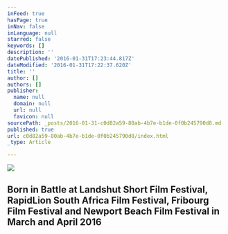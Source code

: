 ```yaml
---
inFeed: true
hasPage: true
inNav: false
inLanguage: null
starred: false
keywords: []
description: ''
datePublished: '2016-01-31T17:23:44.817Z'
dateModified: '2016-01-31T17:22:37.620Z'
title: ''
author: []
authors: []
publisher:
  name: null
  domain: null
  url: null
  favicon: null
sourcePath: _posts/2016-01-31-c0d82a59-80ab-4b7e-b1de-0f0b245790d8.md
published: true
url: c0d82a59-80ab-4b7e-b1de-0f0b245790d8/index.html
_type: Article

---
```

![](https://the-grid-user-content.s3-us-west-2.amazonaws.com/44c904d2-a2b7-46dd-8644-d56d407a0501.jpg)

## Born in Battle at Landshut  Short Film Festival, RapidLion South Africa Film Festival, Fribourg Film Festival and Newport Beach Film Festival in March and April 2016